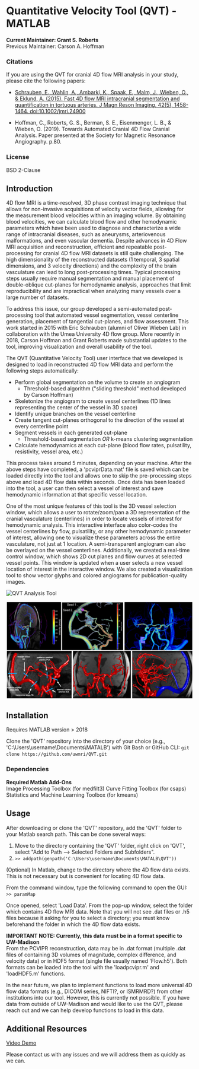 Quantitative Velocity Tool (QVT) - MATLAB
=========

**Current Maintainer: Grant S. Roberts** \
Previous Maintainer: Carson A. Hoffman


### Citations ### 
If you are using the QVT for cranial 4D flow MRI analysis in your study, please cite the following papers:

- [Schrauben, E., Wahlin, A., Ambarki, K., Spaak, E., Malm, J., Wieben, O., & Eklund, A. (2015). Fast 4D flow MRI intracranial segmentation and quantification in tortuous arteries. J Magn Reson Imaging, 42(5), 1458-1464. doi:10.1002/jmri.24900](https://pubmed.ncbi.nlm.nih.gov/25847621/)

- Hoffman, C., Roberts, G. S., Berman, S. E., Eisenmenger, L. B., & Wieben, O. (2019). Towards Automated Cranial 4D Flow Cranial Analysis. Paper presented at the Society for Magnetic Resonance Angiography. p.80.

### License ###
BSD 2-Clause

## Introduction ##
4D flow MRI is a time-resolved, 3D phase contrast imaging technique that allows for non-invasive acquisitions of velocity vector fields, allowing for the measurement blood velocities within an imaging volume. By obtaining blood velocities, we can calculate blood flow and other hemodynamic parameters which have been used to diagnose and characterize a wide range of intracranial diseases, such as aneurysms, arteriovenous malformations, and even vascular dementia. Despite advances in 4D Flow MRI acquisition and reconstruction, efficient and repeatable post-processing for cranial 4D flow MRI datasets is still quite challenging. The high dimensionality of the reconstructed datasets (1 temporal, 3 spatial dimensions, and 3 velocity directions) and the complexity of the brain vasculature can lead to long post-processing times. Typical processing steps usually require manual segmentation and manual placement of double-oblique cut-planes for hemodynamic analysis, approaches that limit reproducibility and are impractical when analyzing many vessels over a large number of datasets. 

To address this issue, our group developed a semi-automated post-processing tool that automated vessel segmentation, vessel centerline generation, placement of tangential cut-planes, and flow assessment. This work started in 2015 with Eric Schrauben (alumni of Oliver Wieben Lab) in collaboration with the Umea University 4D flow group. More recently in 2018, Carson Hoffman and Grant Roberts made substantial updates to the tool, improving visualization and overall usability of the tool. 

The QVT (Quantitative Velocity Tool) user interface that we developed is designed to load in reconstructed 4D flow MRI data and perform the following steps automatically:

* Perform global segmentation on the volume to create an angiogram
    * Threshold-based algorithm ("sliding threshold" method developed by Carson Hoffman)
* Skeletonize the angiogram to create vessel centerlines (1D lines representing the center of the vessel in 3D space)
* Identify unique branches on the vessel centerline
* Create tangent cut-planes orthogonal to the direction of the vessel at every centerline point
* Segment vessels in each generated cut-plane
    * Threshold-based segmentation *OR* k-means clustering segmentation 
* Calculate hemodynamics at each cut-plane (blood flow rates, pulsatility, resistivity, vessel area, etc.)

This process takes around 5 minutes, depending on your machine. After the above steps have completed, a 'pcviprData.mat' file is saved which can be loaded directly into the tool and allows one to skip the pre-processing steps above and load 4D flow data within seconds. Once data has been loaded into the tool, a user can then select a vessel of interest and save hemodynamic information at that specific vessel location. 

One of the most unique features of this tool is the 3D vessel selection window, which allows a user to rotate/zoom/pan a 3D representation of the cranial vasculature (centerlines) in order to locate vessels of interest for hemodynamic analysis. This interactive interface also color-codes the vessel centerlines by flow, pulsatility, or any other hemodynamic parameter of interest, allowing one to visualize these parameters across the entire vasculature, not just at 1 location. A semi-transparent angiogram can also be overlayed on the vessel centerlines. Additionally, we created a real-time control window, which shows 2D cut planes and flow curves at selected vessel points. This window is updated when a user selects a new vessel location of interest in the interactive window. We also created a visualization tool to show vector glyphs and colored angiograms for publication-quality images.

![QVT Analysis Tool](files/QVT_3_qvt.gif)

![QVT Visualization Tool](files/QVT_4_viz.PNG)

## Installation ##
Requires MATLAB version > 2018

Clone the 'QVT' repository into the directory of your choice (e.g., 'C:\Users\username\Documents\MATALB') with Git Bash or GitHub CLI:
`git clone https://github.com/uwmri/QVT.git`

### Dependencies ###
**Required Matlab Add-Ons** \
Image Processing Toolbox (for medfilt3)
Curve Fitting Toolbox (for csaps) \
Statistics and Machine Learning Toolbox (for kmeans)


## Usage ##
After downloading or clone the 'QVT' repository, add the 'QVT' folder to your Matlab search path. This can be done several ways:
1. Move to the directory containing the 'QVT' folder, right click on 'QVT', select "Add to Path --> Selected Folders and Subfolders". 
2. `>> addpath(genpath('C:\Users\username\Documents\MATALB\QVT'))`

(Optional) In Matlab, change to the directory where the 4D flow data exists. This is not necessary but is convenient for locating 4D flow data.

From the command window, type the following command to open the GUI:
`>> paramMap`

Once opened, select 'Load Data'. From the pop-up window, select the folder which contains 4D flow MRI data. Note that you will not see .dat files or .h5 files because it asking for you to select a directory; you must know beforehand the folder in which the 4D flow data exists.

**IMPORTANT NOTE: Currently, this data must be in a format specific to UW-Madison** \
From the PCVIPR reconstruction, data may be in .dat format (multiple .dat files of containing 3D volumes of magnitude, complex difference, and velocity data) or in HDF5 format (single file usually named 'Flow.h5'). Both formats can be loaded into the tool with the 'loadpcvipr.m' and 'loadHDF5.m' functions. 

In the near future, we plan to implement functions to load more universal 4D flow data formats (e.g., DICOM series, NIFTI?, or ISMRMRD?) from other institutions into our tool. However, this is currently not possible. If you have data from outside of UW-Madison and would like to use the QVT, please reach out and we can help develop functions to load in this data.


## Additional Resources ##

[Video Demo](https://mediaspace.wisc.edu/media/t/1_1qs6bhfe)

Please contact us with any issues and we will address them as quickly as we can.
